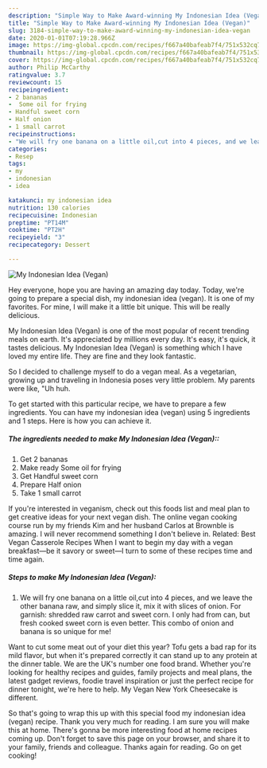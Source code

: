 ```yaml
---
description: "Simple Way to Make Award-winning My Indonesian Idea (Vegan)"
title: "Simple Way to Make Award-winning My Indonesian Idea (Vegan)"
slug: 3184-simple-way-to-make-award-winning-my-indonesian-idea-vegan
date: 2020-01-01T07:19:28.966Z
image: https://img-global.cpcdn.com/recipes/f667a40bafeab7f4/751x532cq70/my-indonesian-idea-vegan-recipe-main-photo.jpg
thumbnail: https://img-global.cpcdn.com/recipes/f667a40bafeab7f4/751x532cq70/my-indonesian-idea-vegan-recipe-main-photo.jpg
cover: https://img-global.cpcdn.com/recipes/f667a40bafeab7f4/751x532cq70/my-indonesian-idea-vegan-recipe-main-photo.jpg
author: Philip McCarthy
ratingvalue: 3.7
reviewcount: 15
recipeingredient:
- 2 bananas
-  Some oil for frying
- Handful sweet corn
- Half onion
- 1 small carrot
recipeinstructions:
- "We will fry one banana on a little oil,cut into 4 pieces, and we leave the other banana raw, and simply slice it, mix it with slices of onion. For garnish: shredded raw carrot and sweet corn. I only had from can, but fresh cooked sweet corn is even better. This combo of onion and banana is so unique for me!"
categories:
- Resep
tags:
- my
- indonesian
- idea

katakunci: my indonesian idea
nutrition: 130 calories
recipecuisine: Indonesian
preptime: "PT14M"
cooktime: "PT2H"
recipeyield: "3"
recipecategory: Dessert

---
```



![My Indonesian Idea (Vegan)](https://img-global.cpcdn.com/recipes/f667a40bafeab7f4/751x532cq70/my-indonesian-idea-vegan-recipe-main-photo.jpg)

Hey everyone, hope you are having an amazing day today. Today, we're going to prepare a special dish, my indonesian idea (vegan). It is one of my favorites. For mine, I will make it a little bit unique. This will be really delicious.

My Indonesian Idea (Vegan) is one of the most popular of recent trending meals on earth. It's appreciated by millions every day. It's easy, it's quick, it tastes delicious. My Indonesian Idea (Vegan) is something which I have loved my entire life. They are fine and they look fantastic.

So I decided to challenge myself to do a vegan meal. As a vegetarian, growing up and traveling in Indonesia poses very little problem. My parents were like, &#34;Uh huh.


To get started with this particular recipe, we have to prepare a few ingredients. You can have my indonesian idea (vegan) using 5 ingredients and 1 steps. Here is how you can achieve it.

##### The ingredients needed to make My Indonesian Idea (Vegan)::

1. Get 2 bananas
1. Make ready  Some oil for frying
1. Get Handful sweet corn
1. Prepare Half onion
1. Take 1 small carrot


If you&#39;re interested in veganism, check out this foods list and meal plan to get creative ideas for your next vegan dish. The online vegan cooking course run by my friends Kim and her husband Carlos at Brownble is amazing. I will never recommend something I don&#39;t believe in. Related: Best Vegan Casserole Recipes When I want to begin my day with a vegan breakfast—be it savory or sweet—I turn to some of these recipes time and time again. 

##### Steps to make My Indonesian Idea (Vegan):

1. We will fry one banana on a little oil,cut into 4 pieces, and we leave the other banana raw, and simply slice it, mix it with slices of onion. For garnish: shredded raw carrot and sweet corn. I only had from can, but fresh cooked sweet corn is even better. This combo of onion and banana is so unique for me!


Want to cut some meat out of your diet this year? Tofu gets a bad rap for its mild flavor, but when it&#39;s prepared correctly it can stand up to any protein at the dinner table. We are the UK&#39;s number one food brand. Whether you&#39;re looking for healthy recipes and guides, family projects and meal plans, the latest gadget reviews, foodie travel inspiration or just the perfect recipe for dinner tonight, we&#39;re here to help. My Vegan New York Cheesecake is different. 

So that's going to wrap this up with this special food my indonesian idea (vegan) recipe. Thank you very much for reading. I am sure you will make this at home. There's gonna be more interesting food at home recipes coming up. Don't forget to save this page on your browser, and share it to your family, friends and colleague. Thanks again for reading. Go on get cooking!
